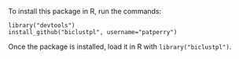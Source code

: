 To install this package in R, run the commands:

    library("devtools")
    install_github("biclustpl", username="patperry")

Once the package is installed, load it in R with `library("biclustpl")`.
